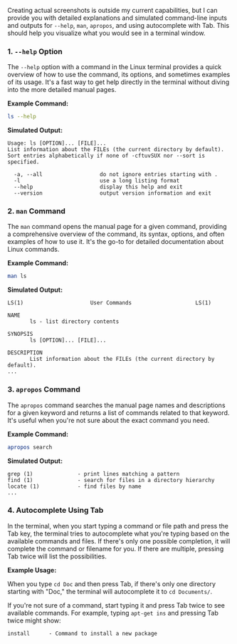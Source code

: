 Creating actual screenshots is outside my current capabilities, but I can provide you with detailed explanations and simulated command-line inputs and outputs for `--help`, `man`, `apropos`, and using autocomplete with Tab. This should help you visualize what you would see in a terminal window.

### 1. `--help` Option

The `--help` option with a command in the Linux terminal provides a quick overview of how to use the command, its options, and sometimes examples of its usage. It's a fast way to get help directly in the terminal without diving into the more detailed manual pages.

**Example Command:**
```bash
ls --help
```

**Simulated Output:**
```
Usage: ls [OPTION]... [FILE]...
List information about the FILEs (the current directory by default).
Sort entries alphabetically if none of -cftuvSUX nor --sort is specified.

  -a, --all                  do not ignore entries starting with .
  -l                         use a long listing format
  --help                     display this help and exit
  --version                  output version information and exit
```

### 2. `man` Command

The `man` command opens the manual page for a given command, providing a comprehensive overview of the command, its syntax, options, and often examples of how to use it. It's the go-to for detailed documentation about Linux commands.

**Example Command:**
```bash
man ls
```

**Simulated Output:**
```
LS(1)                     User Commands                    LS(1)

NAME
       ls - list directory contents

SYNOPSIS
       ls [OPTION]... [FILE]...

DESCRIPTION
       List information about the FILEs (the current directory by default).
...
```

### 3. `apropos` Command

The `apropos` command searches the manual page names and descriptions for a given keyword and returns a list of commands related to that keyword. It's useful when you're not sure about the exact command you need.

**Example Command:**
```bash
apropos search
```

**Simulated Output:**
```
grep (1)              - print lines matching a pattern
find (1)              - search for files in a directory hierarchy
locate (1)            - find files by name
...
```

### 4. Autocomplete Using Tab

In the terminal, when you start typing a command or file path and press the Tab key, the terminal tries to autocomplete what you're typing based on the available commands and files. If there's only one possible completion, it will complete the command or filename for you. If there are multiple, pressing Tab twice will list the possibilities.

**Example Usage:**

When you type `cd Doc` and then press Tab, if there's only one directory starting with "Doc," the terminal will autocomplete it to `cd Documents/`.

If you're not sure of a command, start typing it and press Tab twice to see available commands. For example, typing `apt-get ins` and pressing Tab twice might show:

```
install      - Command to install a new package
```
